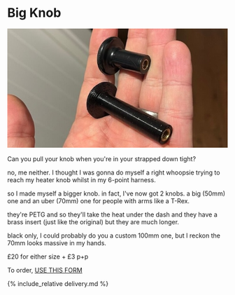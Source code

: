 # Big Knob 
![big-knob](img/big-knob.jpeg)

Can you pull your knob when you're in your strapped down tight?

no, me neither. I thought I was gonna do myself a right whoopsie trying to reach my heater knob whilst in my 6-point harness.

so I made myself a bigger knob. in fact, I've now got 2 knobs. a big (50mm) one and an uber (70mm) one for people with arms like a T-Rex.

they're PETG and so they'll take the heat under the dash and they have a brass insert (just like the original) but they are much longer.

black only, I could probably do you a custom 100mm one, but I reckon the 70mm looks massive in my hands.

£20 for either size + £3 p+p

To order,  [USE THIS FORM](https://forms.gle/DpTGsNrgPXGaVSZi8)

{% include_relative delivery.md %}
